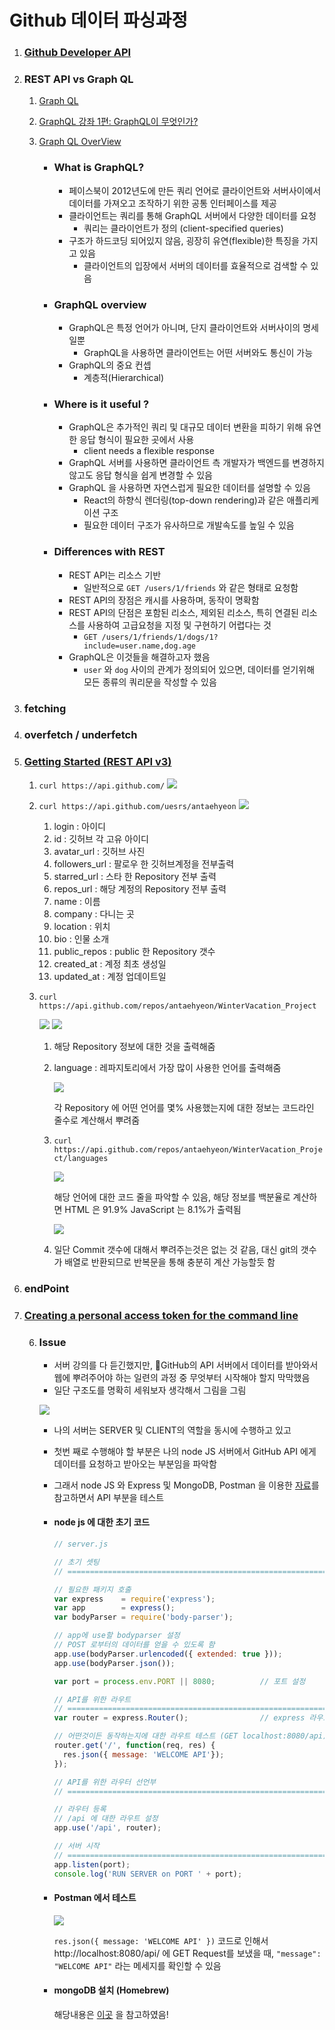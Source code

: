 # Github 데이터 파싱과정

1. ### [Github Developer API](https://developer.github.com/v4/)

2. ### REST API vs Graph QL

   1. [Graph QL](https://blog.risingstack.com/graphql-overview-getting-started-with-graphql-and-nodejs/)

   2. [GraphQL 강좌 1편: GraphQL이 무엇인가?](https://velopert.com/2318)

   3. [Graph QL OverView](https://blog.risingstack.com/graphql-overview-getting-started-with-graphql-and-nodejs/)

      - ### What is GraphQL?

        - 페이스북이 2012년도에 만든 쿼리 언어로 클라이언트와 서버사이에서 데이터를 가져오고 조작하기 위한 공통 인터페이스를 제공
        - 클라이언트는 쿼리를 통해 GraphQL 서버에서 다양한 데이터를 요청
          - 쿼리는 클라이언트가 정의 (client-specified queries)
        - 구조가 하드코딩 되어있지 않음, 굉장히 유연(flexible)한 특징을 가지고 있음
          - 클라이언트의 입장에서 서버의 데이터를 효율적으로 검색할 수 있음

      - ### GraphQL overview

        - GraphQL은 특정 언어가 아니며, 단지 클라이언트와 서버사이의 명세일뿐
          - GraphQL을 사용하면 클라이언트는 어떤 서버와도 통신이 가능
        - GraphQL의 중요 컨셉
          - 계층적(Hierarchical)

      - ### Where is it useful ?

        - GraphQL은 추가적인 쿼리 및 대규모 데이터 변환을 피하기 위해 유연한 응답 형식이 필요한 곳에서 사용
          - client needs a flexible response
        - GraphQL 서버를 사용하면 클라이언트 측 개발자가 백엔드를 변경하지 않고도 응답 형식을 쉽게 변경할 수 있음
        - GraphQL 을 사용하면 자연스럽게 필요한 데이터를 설명할 수 있음
          - React의 하향식 렌더링(top-down rendering)과 같은 애플리케이션 구조
          - 필요한 데이터 구조가 유사하므로 개발속도를 높일 수 있음

      - ### Differences with REST

        - REST API는 리소스 기반
          - 일반적으로 `GET /users/1/friends` 와 같은 형태로 요청함
        - REST API의 장점은 캐시를 사용하며, 동작이 명확함
        - REST API의 단점은 포함된 리소스, 제외된 리소스, 특히 연결된 리소스를 사용하여 고급요청을 지정 및 구현하기 어렵다는 것
          - `GET /users/1/friends/1/dogs/1?include=user.name,dog.age`
        - GraphQL은 이것들을 해결하고자 했음
          - `user` 와 `dog` 사이의 관계가 정의되어 있으면, 데이터를 얻기위해 모든 종류의 쿼리문을 작성할 수 있음

3. ### fetching

4. ### overfetch / underfetch

5. ### [Getting Started (REST API v3)](https://developer.github.com/v3/guides/getting-started/)

   1. `curl https://api.github.com/`
      ![](https://i.imgur.com/eKll9Pj.png)


   2. `curl https://api.github.com/uesrs/antaehyeon`
      ![](https://i.imgur.com/dpw2CA9.png)

      1. login : 아이디
      2. id : 깃허브 각 고유 아이디
      3. avatar_url : 깃허브 사진
      4. followers_url : 팔로우 한 깃허브계정을 전부출력
      5. starred_url : 스타 한 Repository 전부 출력
      6. repos_url : 해당 계정의 Repository 전부 출력
      7. name : 이름
      8. company : 다니는 곳
      9. location : 위치
      10. bio : 인물 소개
      11. public_repos : public 한 Repository 갯수
      12. created_at : 계정 최초 생성일
      13. updated_at : 계정 업데이트일

   3. `curl https://api.github.com/repos/antaehyeon/WinterVacation_Project`

      ![](https://i.imgur.com/HVQUK9G.png)
      ![](https://i.imgur.com/4nsuQFF.png)

      1. 해당 Repository 정보에 대한 것을 출력해줌

      2. language : 레파지토리에서 가장 많이 사용한 언어를 출력해줌

         ![](https://i.imgur.com/ltukU7j.png)

         각 Repository 에 어떤 언어를 몇% 사용했는지에 대한 정보는 코드라인 줄수로 계산해서 뿌려줌

      3. `curl https://api.github.com/repos/antaehyeon/WinterVacation_Project/languages`

         ![](https://i.imgur.com/87tSKK6.png)

         해당 언어에 대한 코드 줄을 파악할 수 있음, 해당 정보를 백분율로 계산하면 HTML 은 91.9% JavaScript 는 8.1%가 출력됨

         ![](https://i.imgur.com/iuLyXXy.png)

      4. 일단 Commit 갯수에 대해서 뿌려주는것은 없는 것 같음, 대신 git의 갯수가 배열로 반환되므로 반복문을 통해 충분히 계산 가능할듯 함

4. ### endPoint

5. ### [Creating a personal access token for the command line](https://help.github.com/articles/creating-a-personal-access-token-for-the-command-line/)

   6. ### Issue

      - 서버 강의를 다 듣긴했지만, GitHub의 API 서버에서 데이터를 받아와서 웹에 뿌려주어야 하는 일련의 과정 중 무엇부터 시작해야 할지 막막했음
      - 일단 구조도를 명확히 세워보자 생각해서 그림을 그림

      ![](https://i.imgur.com/yg97m59.png)

      - 나의 서버는 SERVER 및 CLIENT의 역할을 동시에 수행하고 있고

      - 첫번 째로 수행해야 할 부분은 나의 node JS 서버에서 GitHub API 에게 데이터를 요청하고 받아오는 부분임을 파악함

      - 그래서 node JS 와 Express 및 MongoDB, Postman 을 이용한 [자료](https://scotch.io/tutorials/build-a-restful-api-using-node-and-express-4)를 참고하면서 API 부분을 테스트

      - #### node js 에 대한 초기 코드

        ```js
        // server.js

        // 초기 셋팅
        // =================================================================

        // 필요한 패키지 호출
        var express    = require('express');
        var app        = express();
        var bodyParser = require('body-parser');

        // app에 use할 bodyparser 설정
        // POST 로부터의 데이터를 얻을 수 있도록 함
        app.use(bodyParser.urlencoded({ extended: true }));
        app.use(bodyParser.json());

        var port = process.env.PORT || 8080;          // 포트 설정

        // API를 위한 라우트
        // =================================================================
        var router = express.Router();                // express 라우트 대신

        // 어떤것이든 동작하는지에 대한 라우트 테스트 (GET localhost:8080/api)
        router.get('/', function(req, res) {
          res.json({ message: 'WELCOME API'});
        });

        // API를 위한 라우터 선언부
        // =================================================================

        // 라우터 등록
        // /api 에 대한 라우트 설정
        app.use('/api', router);

        // 서버 시작
        // =================================================================
        app.listen(port);
        console.log('RUN SERVER on PORT ' + port);
        ```

      - #### Postman 에서 테스트

        ![](https://i.imgur.com/p3TMzZZ.png)

         `res.json({ message: 'WELCOME API' })` 코드로 인해서 http://localhost:8080/api/ 에 GET Request를 보냈을 때, `"message": "WELCOME API"` 라는 메세지를 확인할 수 있음 

      - #### mongoDB 설치 (Homebrew)

        해당내용은 [이곳](https://nesoy.github.io/articles/2017-04/MongoDB) 을 참고하였음!

        ​

        ​